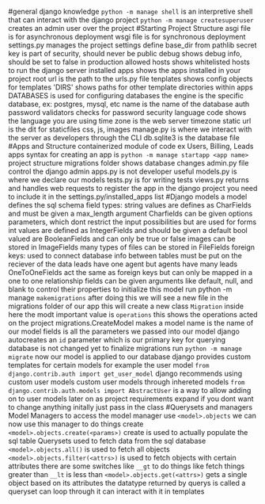 #general django knowledge
    `python -m manage shell` is an interpretive shell that can interact with the django project
    `python -m manage createsuperuser` creates an admin user over the project
#Starting Project Structure
    asgi file is for asynchronous deployment
    wsgi file is for synchronous deployment
    settings.py manages the project settings
        define base_dir from pathlib
        secret key is part of security, should never be public
        debug shows debug info, should be set to false in production
        allowed hosts shows whitelisted hosts to run the django server
        installed apps shows the apps installed in your project
        root url is the path to the urls.py file
        tenplates shows config objects for templates
            'DIRS' shows paths for other template directories within apps
        DATABASES is used for configuring databases 
        the engine is the specific database, ex: postgres, mysql, etc
        name is the name of the database
        auth password validators checks for password security
        language code shows the language you are using
        time zone is the web server timezone
        static url is the dit for staticfiles
            css, js, images
    manage.py is where we interact with the server as developers through the CLI
    db.sqlite3 is the database file
#Apps and Structure
    containerized module of code
        ex Users, Billing, Leads apps
    syntax for creating an app is `python -m manage startapp <app name>`
    project structure
        migrations folder shows database changes
        admin.py file control the django admin
        apps.py is not developer useful
        models.py is where we declare our models
        tests.py is for writing tests
        views.py returns and handles web requests
    to register the app in the django project you need to include it in the settings.py/installed_apps list
#Django models
    a model defines the sql schema
    field types:
        string values are defines as CharFields and must be given a max_length argument
            Charfields can be given options parameters, which dont restrict the input possibilities but are used for forms
        int values are defined as IntegerFields and should be given a default
        bool valued are BooleanFields and can only be true or false
        images can be stored in ImageFields
        many types of files can be stored in FileFields
        foreign keys:
            used to connect database info between tables
            must be put on the reciever of the data
                leads have one agent but agents have many leads
        OneToOneFields act the same as foreign keys but can only be mapped in a one to one relationship
    fields can be given arguments like default, null, and blank to control their properties
    to initialize this model run python -m manage `makemigrations`
        after doing this we will see a new file in the migrations folder of our app
        this will create a new class `Migration`
            inside here the modt important value is `operations`
                this shows the operations acted on the project
                migrations.CreateModel makes a model
                name is the name of our model
                fields is all the parameters we passed into our model
                django autocreates an `id` parameter which is our primary key for querying
                database is not changed yet
    to finalize migrations run `python -m manage migrate`
        now our model is applied to our database
    django provides custom templates for certain models
        for example the user model
            `from django.contrib.auth import get_user_model`
            django recommends using custom user models
        custom user models through inhereted models
            `from django.contrib.auth.models import AbstractUser`
            is a way to allow adding on to user models later on as project requirements expand
            if you dont want to change anything initally just pass in the class
#Querysets and managers
    Model Managers
        to access the model manager use `<model>.objects`
        we can now use this manager to do things
            create
                `<model>.objects.create(<params>)`
                create is used to actually populate the sql table
    Querysets
        used to fetch data from the sql database
            `<model>.objects.all()` is used to fetch all objects
            `<model>.objects.filter(<attrs>)` is used to fetch objects with certain attributes
                there are some switches like `__gt` to do things like fetch things greater than
                `__lt` is less than
            `<model>.objects.get(<attrs>)` gets a single object based on its attributes
        the datatype returned by querys is called a queryset
            can loop through it
            can interact with it in templates
    